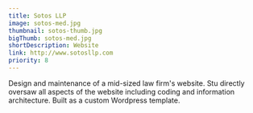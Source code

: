 ```yaml
---
title: Sotos LLP
image: sotos-med.jpg
thumbnail: sotos-thumb.jpg
bigThumb: sotos-med.jpg
shortDescription: Website
link: http://www.sotosllp.com
priority: 8
---
```

Design and maintenance of a mid-sized law firm's website. Stu directly oversaw all aspects of the website including coding and information architecture. Built as a custom Wordpress template.